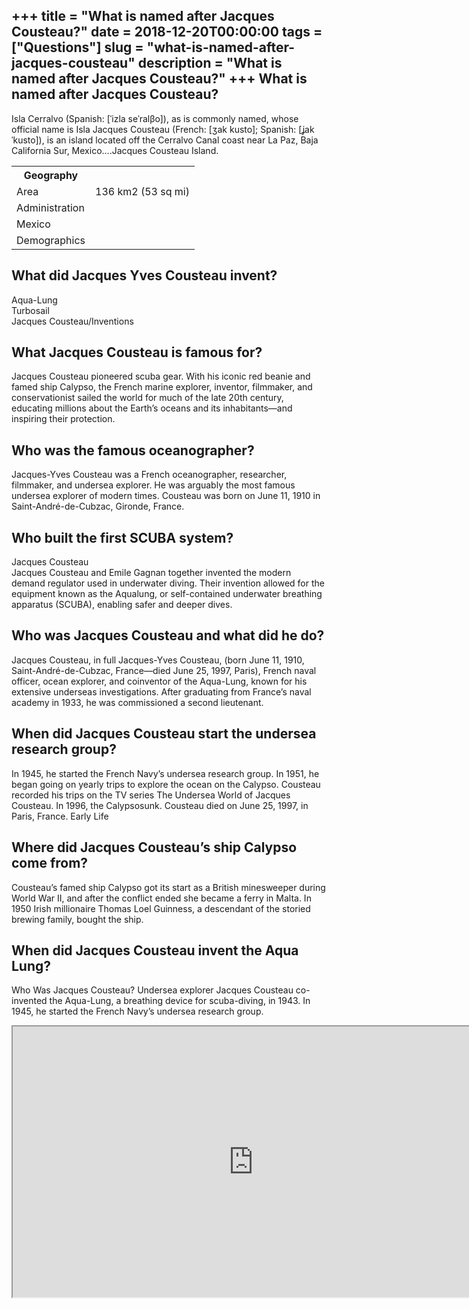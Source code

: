 +++
title = "What is named after Jacques Cousteau?"
date = 2018-12-20T00:00:00
tags = ["Questions"]
slug = "what-is-named-after-jacques-cousteau"
description = "What is named after Jacques Cousteau?"
+++
What is named after Jacques Cousteau?
-------------------------------------

Isla Cerralvo (Spanish: \[ˈizla seˈralβo\]), as is commonly named, whose official name is Isla Jacques Cousteau (French: \[ʒak kusto\]; Spanish: \[ʝak ˈkusto\]), is an island located off the Cerralvo Canal coast near La Paz, Baja California Sur, Mexico….Jacques Cousteau Island.

<table><tr><th>Geography</th></tr><tr><td>Area</td><td>136 km2 (53 sq mi)</td></tr><tr><td>Administration</td></tr><tr><td>Mexico</td></tr><tr><td>Demographics</td></tr></table>

What did Jacques Yves Cousteau invent?
--------------------------------------

 Aqua-Lung  
Turbosail  
Jacques Cousteau/Inventions

What Jacques Cousteau is famous for?
------------------------------------

Jacques Cousteau pioneered scuba gear. With his iconic red beanie and famed ship Calypso, the French marine explorer, inventor, filmmaker, and conservationist sailed the world for much of the late 20th century, educating millions about the Earth’s oceans and its inhabitants—and inspiring their protection.

Who was the famous oceanographer?
---------------------------------

Jacques-Yves Cousteau was a French oceanographer, researcher, filmmaker, and undersea explorer. He was arguably the most famous undersea explorer of modern times. Cousteau was born on June 11, 1910 in Saint-André-de-Cubzac, Gironde, France.

Who built the first SCUBA system?
---------------------------------

Jacques Cousteau  
Jacques Cousteau and Emile Gagnan together invented the modern demand regulator used in underwater diving. Their invention allowed for the equipment known as the Aqualung, or self-contained underwater breathing apparatus (SCUBA), enabling safer and deeper dives.

Who was Jacques Cousteau and what did he do?
--------------------------------------------

Jacques Cousteau, in full Jacques-Yves Cousteau, (born June 11, 1910, Saint-André-de-Cubzac, France—died June 25, 1997, Paris), French naval officer, ocean explorer, and coinventor of the Aqua-Lung, known for his extensive underseas investigations. After graduating from France’s naval academy in 1933, he was commissioned a second lieutenant.

When did Jacques Cousteau start the undersea research group?
------------------------------------------------------------

In 1945, he started the French Navy’s undersea research group. In 1951, he began going on yearly trips to explore the ocean on the Calypso. Cousteau recorded his trips on the TV series The Undersea World of Jacques Cousteau. In 1996, the Calypsosunk. Cousteau died on June 25, 1997, in Paris, France. Early Life

Where did Jacques Cousteau’s ship Calypso come from?
----------------------------------------------------

Cousteau’s famed ship Calypso got its start as a British minesweeper during World War II, and after the conflict ended she became a ferry in Malta. In 1950 Irish millionaire Thomas Loel Guinness, a descendant of the storied brewing family, bought the ship.

When did Jacques Cousteau invent the Aqua Lung?
-----------------------------------------------

Who Was Jacques Cousteau? Undersea explorer Jacques Cousteau co-invented the Aqua-Lung, a breathing device for scuba-diving, in 1943. In 1945, he started the French Navy’s undersea research group.

<iframe allow="accelerometer; autoplay; clipboard-write; encrypted-media; gyroscope; picture-in-picture" allowfullscreen="" class="__youtube_prefs__  epyt-is-override  no-lazyload" data-no-lazy="1" data-origheight="433" data-origwidth="770" data-skipgform_ajax_framebjll="" height="433" id="_ytid_68965" loading="lazy" src="https://www.youtube.com/embed/SYwQu3Fqa28?enablejsapi=1&autoplay=0&cc_load_policy=0&cc_lang_pref=&iv_load_policy=1&loop=0&modestbranding=0&rel=1&fs=1&playsinline=0&autohide=2&theme=dark&color=red&controls=1&" title="YouTube player" width="770"></iframe>
